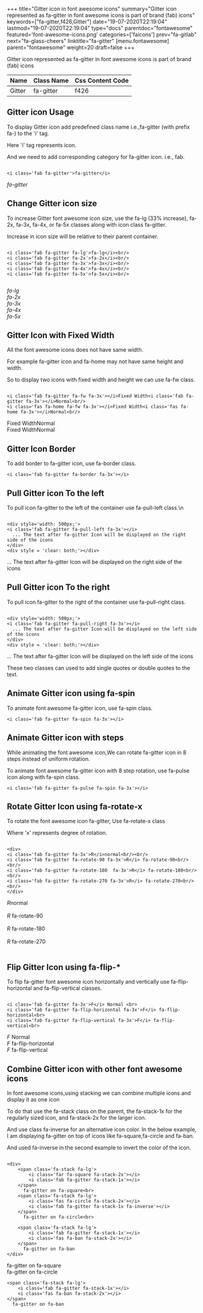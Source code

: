 +++
title="Gitter icon in font awesome icons"
summary="Gitter icon represented as fa-gitter in font awesome icons is part of brand (fab) icons"
keywords=["fa-gitter,f426,Gitter"]
date="19-07-2020T22:19:04"
lastmod="19-07-2020T22:19:04"
type="docs"
parentdoc="fontawesome"
featured='font-awesome-icons.png'
categories=['faicons']
prev="fa-gitlab"
next="fa-glass-cheers"
linktitle="fa-gitter"
[menu.fontawesome]
parent="fontawesome"
weight=20
draft=false
+++


Gitter icon represented as fa-gitter in font awesome icons is part of brand (fab) icons

<div class='table-responsive'><table class='table'><thead><tr><th>Name</th><th>Class Name</th><th>Css Content Code</th></tr></thead><tbody><tr><td>Gitter</td><td>fa-gitter</td><td>f426</td></tr></tbody></table></div>



## Gitter icon Usage

To display Gitter icon add predefined class name i.e.,fa-gitter (with prefix fa-) to the 'i' tag.

Here 'i' tag represents icon.

And we need to add corresponding category for fa-gitter icon. i.e., fab.


```

<i class='fab fa-gitter'>fa-gitter</i>
```

<i class='fab fa-gitter'>fa-gitter</i>




## Change Gitter icon size
To increase Gitter font awesome icon size, use the fa-lg (33% increase), fa-2x, fa-3x, fa-4x, or fa-5x classes along with icon class fa-gitter.

Increase in icon size will be relative to their parent container. 

```

<i class='fab fa-gitter fa-lg'>fa-lg</i><br/>
<i class='fab fa-gitter fa-2x'>fa-2x</i><br/>
<i class='fab fa-gitter fa-3x'>fa-3x</i><br/>
<i class='fab fa-gitter fa-4x'>fa-4x</i><br/>
<i class='fab fa-gitter fa-5x'>fa-5x</i><br/>
            
```

<i class='fab fa-gitter fa-lg'>fa-lg</i><br/>
<i class='fab fa-gitter fa-2x'>fa-2x</i><br/>
<i class='fab fa-gitter fa-3x'>fa-3x</i><br/>
<i class='fab fa-gitter fa-4x'>fa-4x</i><br/>
<i class='fab fa-gitter fa-5x'>fa-5x</i><br/>
            



## Gitter Icon with Fixed Width 

All the font awesome icons does not have same width.

For example fa-gitter icon and fa-home may not have same height and width.

So to display two icons with fixed width and height we can use fa-fw class.


```

<i class='fab fa-gitter fa-fw fa-3x'></i>Fixed Width<i class='fab fa-gitter fa-3x'></i>Normal<br/>
<i class='fas fa-home fa-fw fa-3x'></i>Fixed Width<i class='fas fa-home fa-3x'></i>Normal<br/>
```

<i class='fab fa-gitter fa-fw fa-3x'></i>Fixed Width<i class='fab fa-gitter fa-3x'></i>Normal<br/>
<i class='fas fa-home fa-fw fa-3x'></i>Fixed Width<i class='fas fa-home fa-3x'></i>Normal<br/>



## Gitter Icon Border 

To add border to fa-gitter icon, use fa-border class.


```
<i class='fab fa-gitter fa-border fa-3x'></i>

```
<i class='fab fa-gitter fa-border fa-3x'></i>





## Pull Gitter icon To the left

To pull icon fa-gitter to the left of the container use fa-pull-left class.\n

```

<div style='width: 500px;'>
<i class='fab fa-gitter fa-pull-left fa-3x'></i>
  ... The text after fa-gitter Icon will be displayed on the right side of the icons
</div>
<div style = 'clear: both;'></div>
```

<div style='width: 500px;'>
<i class='fab fa-gitter fa-pull-left fa-3x'></i>
  ... The text after fa-gitter Icon will be displayed on the right side of the icons
</div>
<div style = 'clear: both;'></div>




## Pull Gitter icon To the right
To pull icon fa-gitter to the right of the container use fa-pull-right class.

```

<div style='width: 500px;'>
<i class='fab fa-gitter fa-pull-right fa-3x'></i>
  ... The text after fa-gitter Icon will be displayed on the left side of the icons
</div>
<div style = 'clear: both;'></div>
```

<div style='width: 500px;'>
<i class='fab fa-gitter fa-pull-right fa-3x'></i>
  ... The text after fa-gitter Icon will be displayed on the left side of the icons
</div>
<div style = 'clear: both;'></div>

These two classes can used to add single quotes or double quotes to the text.


## Animate Gitter icon using fa-spin
To animate font awesome fa-gitter icon, use fa-spin class.

```
<i class='fab fa-gitter fa-spin fa-3x'></i>
```
<i class='fab fa-gitter fa-spin fa-3x'></i>




## Animate Gitter icon with steps
While animating the font awesome icon,We can rotate fa-gitter icon in 8 steps instead of uniform rotation.

To animate font awesome fa-gitter icon with 8 step rotation, use fa-pulse icon along with fa-spin class.


```
<i class='fab fa-gitter fa-pulse fa-spin fa-3x'></i>

```
<i class='fab fa-gitter fa-pulse fa-spin fa-3x'></i>





## Rotate Gitter Icon using fa-rotate-x
To rotate the font awesome icon fa-gitter, Use fa-rotate-x class

Where 'x' represents degree of rotation.


```

<div>
<i class='fab fa-gitter fa-3x'>R</i>normal<br/><br/>
<i class='fab fa-gitter fa-rotate-90 fa-3x'>R</i> fa-rotate-90<br/><br/> 
<i class='fab fa-gitter fa-rotate-180  fa-3x'>R</i> fa-rotate-180<br/><br/> 
<i class='fab fa-gitter fa-rotate-270 fa-3x'>R</i> fa-rotate-270<br/><br/>
</div>
```

<div>
<i class='fab fa-gitter fa-3x'>R</i>normal<br/><br/>
<i class='fab fa-gitter fa-rotate-90 fa-3x'>R</i> fa-rotate-90<br/><br/> 
<i class='fab fa-gitter fa-rotate-180  fa-3x'>R</i> fa-rotate-180<br/><br/> 
<i class='fab fa-gitter fa-rotate-270 fa-3x'>R</i> fa-rotate-270<br/><br/>
</div>




## Flip Gitter Icon using fa-flip-*
To flip fa-gitter font awesome icon horizontally and vertically use fa-flip-horizontal and fa-flip-vertical classes. 

```

<i class='fab fa-gitter fa-3x'>F</i> Normal <br>
<i class='fab fa-gitter fa-flip-horizontal fa-3x'>F</i> fa-flip-horizontal<br>
<i class='fab fa-gitter fa-flip-vertical fa-3x'>F</i> fa-flip-vertical<br>
```

<i class='fab fa-gitter fa-3x'>F</i> Normal <br>
<i class='fab fa-gitter fa-flip-horizontal fa-3x'>F</i> fa-flip-horizontal<br>
<i class='fab fa-gitter fa-flip-vertical fa-3x'>F</i> fa-flip-vertical<br>




## Combine Gitter icon with other font awesome icons
In font awesome icons,using stacking we can combine multiple icons and display it as one icon 

To do that use the fa-stack class on the parent, the fa-stack-1x for the regularly sized icon, and fa-stack-2x for the larger icon.

And use class fa-inverse for an alternative icon color. 
In the below example, I am displaying fa-gitter on top of icons like fa-square,fa-circle and fa-ban.

And used fa-inverse in the second example to invert the color of the icon.

```

<div>
    <span class='fa-stack fa-lg'>
        <i class='far fa-square fa-stack-2x'></i>
        <i class='fab fa-gitter fa-stack-1x'></i>
    </span>
      fa-gitter on fa-square<br>
    <span class='fa-stack fa-lg'>
        <i class='fas fa-circle fa-stack-2x'></i>
        <i class='fab fa-gitter fa-stack-1x fa-inverse'></i>
    </span>
      fa-gitter on fa-circle<br>

    <span class='fa-stack fa-lg'>
        <i class='fab fa-gitter fa-stack-1x'></i>
        <i class='fas fa-ban fa-stack-2x'></i>
    </span>
      fa-gitter on fa-ban
</div>
```

<div>
    <span class='fa-stack fa-lg'>
        <i class='far fa-square fa-stack-2x'></i>
        <i class='fab fa-gitter fa-stack-1x'></i>
    </span>
      fa-gitter on fa-square<br>
    <span class='fa-stack fa-lg'>
        <i class='fas fa-circle fa-stack-2x'></i>
        <i class='fab fa-gitter fa-stack-1x fa-inverse'></i>
    </span>
      fa-gitter on fa-circle<br>

    <span class='fa-stack fa-lg'>
        <i class='fab fa-gitter fa-stack-1x'></i>
        <i class='fas fa-ban fa-stack-2x'></i>
    </span>
      fa-gitter on fa-ban
</div>






